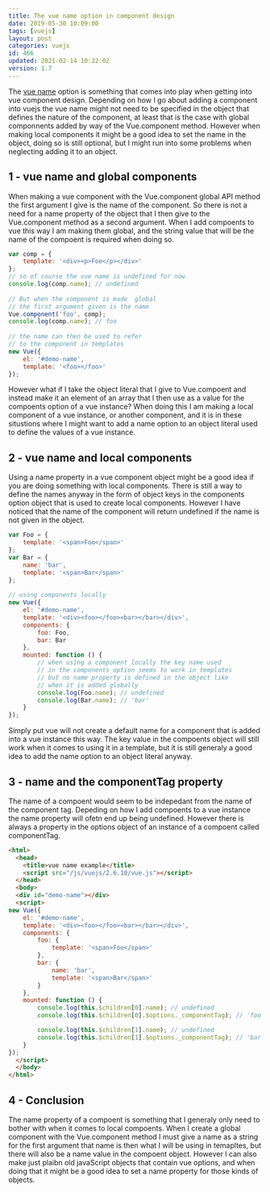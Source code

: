 ```yaml
---
title: The vue name option in component design
date: 2019-05-30 10:09:00
tags: [vuejs]
layout: post
categories: vuejs
id: 466
updated: 2021-02-14 10:22:02
version: 1.7
---
```


The [vue name](https://vuejs.org/v2/api/#name) option is something that comes into play when getting into vue component design. Depending on how I go about adding a component into vuejs the vue name might not need to be specified in the object that defines the nature of the component, at least that is the case with global componnents added by way of the Vue.component method. However when  making local components it might be a good idea to set the name in the object, doing so is still optional, but I might run into some problems when neglecting adding it to an object. 

<!-- more -->

## 1 - vue name and global components

When making a vue component with the Vue.component global API method the first argument I give is the name of the component. So there is not a need for a name property of the object that I then give to the Vue.component method as a second argument. When I add compoents to vue this way I am making them global, and the string value that will be the name of the compoent is required when doing so.

```js
var comp = {
    template: '<div><p>Foo</p></div>'
};
// so of course the vue name is undefined for now
console.log(comp.name); // undefined
 
// But when the component is made  global
// the first argument given is the name
Vue.component('foo', comp);
console.log(comp.name); // foo
 
// the name can then be used to refer
// to the component in templates
new Vue({
    el: '#demo-name',
    template: '<foo></foo>'
});
```

However what if I take the object literal that I give to Vue.compoent and instead make it an element of an array that I then use as a value for the compoents option of a vue instance? When doing this I am making a local component of a vue instance, or another component, and it is in these situstions where I might want to add a name option to an object literal used to define the values of a vue instance.

## 2 - vue name and local components

Using a name property in a vue component object might be a good idea if you are doing something with local components. There is still a way to define the names anyway in the form of object keys in the components option object that is used to create local components. However I have noticed that the name of the component will return undefined if the name is not given in the object.

```js
var Foo = {
    template: '<span>Foo</span>'
};
var Bar = {
    name: 'bar',
    template: '<span>Bar</span>'
};
 
// using components locally
new Vue({
    el: '#demo-name',
    template: '<div><foo></foo><bar></bar></div>',
    components: {
        foo: Foo,
        bar: Bar
    },
    mounted: function () {
        // when using a component locally the key name used
        // in the components option seems to work in templates
        // but no name property is defined in the object like
        // when it is added globally
        console.log(Foo.name); // undefined
        console.log(Bar.name); // 'bar'
    }
});
```

Simply put vue will not create a default name for a component that is added into a vue instance this way. The key value in the compoents object will still work when it comes to using it in a template, but it is still generaly a good idea to add the name option to an object literal anyway.

## 3 - name and the componentTag property

The name of a compoent would seem to be indepedant from the name of the component tag. Depeding on how I add compoents to a vue instance the name property will ofetn end up being undefined. However there is always a property in the options object of an instance of a compoent called componentTag.

```html
<html>
  <head>
    <title>vue name example</title>
    <script src="/js/vuejs/2.6.10/vue.js"></script>
  </head>
  <body>
  <div id="demo-name"></div>
  <script>
new Vue({
    el: '#demo-name',
    template: '<div><foo></foo><bar></bar></div>',
    components: {
        foo: {
            template: '<span>Foo</span>'
        },
        bar: {
            name: 'bar',
            template: '<span>Bar</span>'
        }
    },
    mounted: function () {
        console.log(this.$children[0].name); // undefined
        console.log(this.$children[0].$options._componentTag); // 'foo'

        console.log(this.$children[1].name); // undefined
        console.log(this.$children[1].$options._componentTag); // 'bar'
    }
});
  </script>
  </body>
</html>
```

## 4 - Conclusion

The name property of a compoent is something that I generaly only need to bother with when it comes to local compoents. When I create a global component with the Vue.component method I must give a name as a string for the first argument that name is then what I will be using in temapltes, but there will also be a name value in the compoent object. However I can also make just plaibn old javaScript objects that contain vue options, and when doing that it might be a good idea to set a name property for those kinds of objects.
